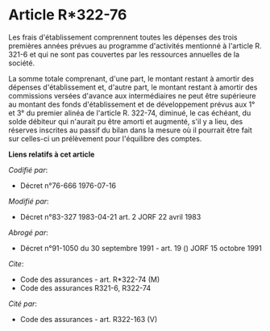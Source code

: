 # Article R*322-76

Les frais d'établissement comprennent toutes les dépenses des trois premières années prévues au programme d'activités
mentionné à l'article R. 321-6 et qui ne sont pas couvertes par les ressources annuelles de la société.

La somme totale comprenant, d'une part, le montant restant à amortir des dépenses d'établissement et, d'autre part, le
montant restant à amortir des commissions versées d'avance aux intermédiaires ne peut être supérieure au montant des fonds
d'établissement et de développement prévus aux 1° et 3° du premier alinéa de l'article R. 322-74, diminué, le cas échéant, du
solde débiteur qui n'aurait pu être amorti et augmenté, s'il y a lieu, des réserves inscrites au passif du bilan dans la
mesure où il pourrait être fait sur celles-ci un prélèvement pour l'équilibre des comptes.

**Liens relatifs à cet article**

_Codifié par_:

  - Décret n°76-666 1976-07-16

_Modifié par_:

  - Décret n°83-327 1983-04-21 art. 2 JORF 22 avril 1983

_Abrogé par_:

  - Décret n°91-1050 du 30 septembre 1991 - art. 19 () JORF 15 octobre 1991

_Cite_:

  - Code des assurances - art. R*322-74 (M)
  - Code des assurances R321-6, R322-74

_Cité par_:

  - Code des assurances - art. R322-163 (V)
